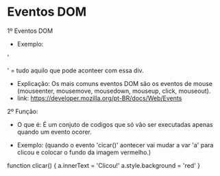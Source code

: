# Eventos DOM
1º Eventos DOM

- Exemplo:

'<DIV>' = tudo aquilo que pode aconteer com essa div.

- Explicação: Os mais comuns eventos DOM são os eventos de mouse (mouseenter, mousemove, mousedown, mouseup, click, mouseout). 
- link: https://developer.mozilla.org/pt-BR/docs/Web/Events

2º Função:

- O que é: É um conjuto de codigos que só vão ser executadas apenas quando um evento ocorer.

- Exemplo: (quando o evento 'cicar()' aontecer vai mudar a var 'a' para clicou e colocar o fundo da imagem vermelho.)

 function clicar() {
    a.innerText = 'Clicou!'
      a.style.background = 'red'
     }


